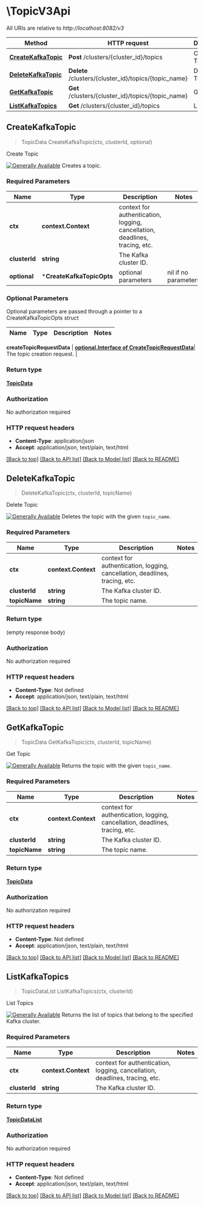 # \TopicV3Api

All URIs are relative to *http://localhost:8082/v3*

Method | HTTP request | Description
------------- | ------------- | -------------
[**CreateKafkaTopic**](TopicV3Api.md#CreateKafkaTopic) | **Post** /clusters/{cluster_id}/topics | Create Topic
[**DeleteKafkaTopic**](TopicV3Api.md#DeleteKafkaTopic) | **Delete** /clusters/{cluster_id}/topics/{topic_name} | Delete Topic
[**GetKafkaTopic**](TopicV3Api.md#GetKafkaTopic) | **Get** /clusters/{cluster_id}/topics/{topic_name} | Get Topic
[**ListKafkaTopics**](TopicV3Api.md#ListKafkaTopics) | **Get** /clusters/{cluster_id}/topics | List Topics



## CreateKafkaTopic

> TopicData CreateKafkaTopic(ctx, clusterId, optional)

Create Topic

[![Generally Available](https://img.shields.io/badge/Lifecycle%20Stage-Generally%20Available-%2345c6e8)](#section/Versioning/API-Lifecycle-Policy)  Creates a topic.

### Required Parameters


Name | Type | Description  | Notes
------------- | ------------- | ------------- | -------------
**ctx** | **context.Context** | context for authentication, logging, cancellation, deadlines, tracing, etc.
**clusterId** | **string**| The Kafka cluster ID. | 
 **optional** | ***CreateKafkaTopicOpts** | optional parameters | nil if no parameters

### Optional Parameters

Optional parameters are passed through a pointer to a CreateKafkaTopicOpts struct


Name | Type | Description  | Notes
------------- | ------------- | ------------- | -------------

 **createTopicRequestData** | [**optional.Interface of CreateTopicRequestData**](CreateTopicRequestData.md)| The topic creation request. | 

### Return type

[**TopicData**](TopicData.md)

### Authorization

No authorization required

### HTTP request headers

- **Content-Type**: application/json
- **Accept**: application/json, text/plain, text/html

[[Back to top]](#) [[Back to API list]](../README.md#documentation-for-api-endpoints)
[[Back to Model list]](../README.md#documentation-for-models)
[[Back to README]](../README.md)


## DeleteKafkaTopic

> DeleteKafkaTopic(ctx, clusterId, topicName)

Delete Topic

[![Generally Available](https://img.shields.io/badge/Lifecycle%20Stage-Generally%20Available-%2345c6e8)](#section/Versioning/API-Lifecycle-Policy)  Deletes the topic with the given `topic_name`.

### Required Parameters


Name | Type | Description  | Notes
------------- | ------------- | ------------- | -------------
**ctx** | **context.Context** | context for authentication, logging, cancellation, deadlines, tracing, etc.
**clusterId** | **string**| The Kafka cluster ID. | 
**topicName** | **string**| The topic name. | 

### Return type

 (empty response body)

### Authorization

No authorization required

### HTTP request headers

- **Content-Type**: Not defined
- **Accept**: application/json, text/plain, text/html

[[Back to top]](#) [[Back to API list]](../README.md#documentation-for-api-endpoints)
[[Back to Model list]](../README.md#documentation-for-models)
[[Back to README]](../README.md)


## GetKafkaTopic

> TopicData GetKafkaTopic(ctx, clusterId, topicName)

Get Topic

[![Generally Available](https://img.shields.io/badge/Lifecycle%20Stage-Generally%20Available-%2345c6e8)](#section/Versioning/API-Lifecycle-Policy)  Returns the topic with the given `topic_name`.

### Required Parameters


Name | Type | Description  | Notes
------------- | ------------- | ------------- | -------------
**ctx** | **context.Context** | context for authentication, logging, cancellation, deadlines, tracing, etc.
**clusterId** | **string**| The Kafka cluster ID. | 
**topicName** | **string**| The topic name. | 

### Return type

[**TopicData**](TopicData.md)

### Authorization

No authorization required

### HTTP request headers

- **Content-Type**: Not defined
- **Accept**: application/json, text/plain, text/html

[[Back to top]](#) [[Back to API list]](../README.md#documentation-for-api-endpoints)
[[Back to Model list]](../README.md#documentation-for-models)
[[Back to README]](../README.md)


## ListKafkaTopics

> TopicDataList ListKafkaTopics(ctx, clusterId)

List Topics

[![Generally Available](https://img.shields.io/badge/Lifecycle%20Stage-Generally%20Available-%2345c6e8)](#section/Versioning/API-Lifecycle-Policy)  Returns the list of topics that belong to the specified Kafka cluster.

### Required Parameters


Name | Type | Description  | Notes
------------- | ------------- | ------------- | -------------
**ctx** | **context.Context** | context for authentication, logging, cancellation, deadlines, tracing, etc.
**clusterId** | **string**| The Kafka cluster ID. | 

### Return type

[**TopicDataList**](TopicDataList.md)

### Authorization

No authorization required

### HTTP request headers

- **Content-Type**: Not defined
- **Accept**: application/json, text/plain, text/html

[[Back to top]](#) [[Back to API list]](../README.md#documentation-for-api-endpoints)
[[Back to Model list]](../README.md#documentation-for-models)
[[Back to README]](../README.md)

